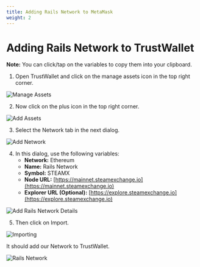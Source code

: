 ```yaml
---
title: Adding Rails Network to MetaMask
weight: 2
---
```

# Adding Rails Network to TrustWallet

**Note:** You can click/tap on the variables to copy them into your clipboard.

1. Open TrustWallet and click on the manage assets icon in the top right corner.

![Manage Assets](TW-Interact-With-Rails-Network-01.jpg)

2. Now click on the plus icon in the top right corner.

![Add Assets](TW-Interact-With-Rails-Network-02.jpg)

3. Select the Network tab in the next dialog.

![Add Network](TW-Interact-With-Rails-Network-03.jpg)

4. In this dialog, use the following variables:
   - **Network:** Ethereum
   - **Name:** Rails Network
   - **Symbol:** STEAMX
   - **Node URL:** [https://mainnet.steamexchange.io](https://mainnet.steamexchange.io)
   - **Explorer URL (Optional):** [https://explore.steamexchange.io](https://explore.steamexchange.io)
    
![Add Rails Network Details](TW-Interact-With-Rails-Network-04.jpg)

5. Then click on Import.

![Importing](TW-Interact-With-Rails-Network-05.jpg)

It should add our Network to TrustWallet.

![Rails Network](TW-Interact-With-Rails-Network-06.jpg)

